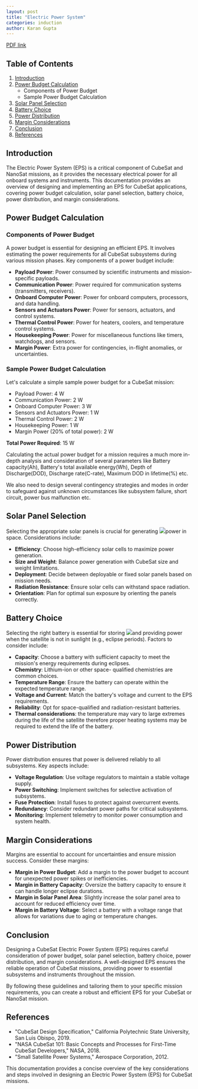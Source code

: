 ```yaml
---
layout: post
title: "Electric Power System"
categories: induction
author: Karan Gupta
---
```


[PDF link](https://drive.google.com/file/d/11XvQTN97CB-2HPBI7kLiZJL_oyfSeFUW/view?usp=drive_link)

## Table of Contents

1. [Introduction](#introduction)
1. [Power Budget Calculation](#power-budget-calculation) 
    - Components of Power Budget
    - Sample Power Budget Calculation 
1. [Solar Panel Selection](#solar-panel-selection)
1. [Battery Choice](#battery-choice)
1. [Power Distribution](#power-distribution) 
1. [Margin Considerations](#margin-considerations) 
1. [Conclusion](#conclusion) 
1. [References](#references) 

## Introduction

The Electric Power System (EPS) is a critical component of CubeSat and NanoSat missions, as it provides the necessary electrical power for all onboard systems and instruments. This documentation provides an overview of designing and implementing an EPS for CubeSat applications, covering power budget calculation, solar panel selection, battery choice, power distribution, and margin considerations. 

## Power Budget Calculation

### Components of Power Budget

A power budget is essential for designing an efficient EPS. It involves estimating the power requirements for all CubeSat subsystems during various mission phases. Key components of a power budget include: 

- **Payload Power**: Power consumed by scientific instruments and mission-specific payloads. 
- **Communication Power**: Power required for communication systems (transmitters, receivers). 
- **Onboard Computer Power**: Power for onboard computers, processors, and data handling. 
- **Sensors and Actuators Power**: Power for sensors, actuators, and control systems. 
- **Thermal Control Power**: Power for heaters, coolers, and temperature control systems. 
- **Housekeeping Power**: Power for miscellaneous functions like timers, watchdogs, and sensors. 
- **Margin Power**: Extra power for contingencies, in-flight anomalies, or uncertainties. 

### Sample Power Budget Calculation
Let's calculate a simple sample power budget for a CubeSat mission: 

- Payload Power: 4 W 
- Communication Power: 2 W 
- Onboard Computer Power: 3 W 
- Sensors and Actuators Power: 1 W 
- Thermal Control Power: 2 W 
- Housekeeping Power: 1 W 
- Margin Power (20% of total power): 2 W 

**Total Power Required**: 15 W  

Calculating the actual power budget for a mission requires a much more in-depth analysis and consideration of several parameters like Battery capacity(Ah), Battery's total available energy(Wh), Depth of Discharge(DOD), Discharge rate(C-rate), Maximum DOD in lifetime(%) etc.  

We also need to design several contingency strategies and modes in order to safeguard against unknown circumstances like subsystem failure, short circuit, power bus malfunction etc. 

## Solar Panel Selection 
Selecting the appropriate solar panels is crucial for generating  ![](Aspose.Words.a6e16df6-33c6-4236-b7f2-d6184b2f7369.001.jpeg)power in space. Considerations include:  

- **Efficiency**: Choose high-efficiency solar cells to  maximize power generation.  
- **Size and Weight**: Balance power generation with  CubeSat size and weight limitations.  
- **Deployment**: Decide between deployable or fixed solar  panels based on mission needs.  
- **Radiation Resistance**: Ensure solar cells can withstand  space radiation.  
- **Orientation**: Plan for optimal sun exposure by orienting  the panels correctly.

## Battery Choice 
Selecting the right battery is essential for storing  ![](Aspose.Words.a6e16df6-33c6-4236-b7f2-d6184b2f7369.002.jpeg)and providing power when the satellite is not in  sunlight (e.g., eclipse periods). Factors to  consider include:  

- **Capacity**: Choose a battery with  sufficient capacity to meet the mission's  energy requirements during eclipses.  
- **Chemistry**: Lithium-ion or other space- qualified chemistries are common  choices.  
- **Temperature Range**: Ensure the battery  can operate within the expected  temperature range. 
- **Voltage and Current**: Match the battery's voltage and current to the EPS requirements. 
- **Reliability**: Opt for space-qualified and radiation-resistant batteries. 
- **Thermal considerations**: the temperature may vary to large extremes during the life of the satellite therefore proper heating systems may be required to extend the life of the battery. 

## Power Distribution
Power distribution ensures that power is delivered reliably to all subsystems. Key aspects include: 

- **Voltage Regulation**: Use voltage regulators to maintain a stable voltage supply. 
- **Power Switching**: Implement switches for selective activation of subsystems. 
- **Fuse Protection**: Install fuses to protect against overcurrent events. 
- **Redundancy**: Consider redundant power paths for critical subsystems. 
- **Monitoring**: Implement telemetry to monitor power consumption and system health. 

## Margin Considerations
Margins are essential to account for uncertainties and ensure mission success. Consider these margins: 

- **Margin in Power Budget**: Add a margin to the power budget to account for unexpected power spikes or inefficiencies. 
- **Margin in Battery Capacity**: Oversize the battery capacity to ensure it can handle longer eclipse durations. 
- **Margin in Solar Panel Area**: Slightly increase the solar panel area to account for reduced efficiency over time. 
- **Margin in Battery Voltage**: Select a battery with a voltage range that allows for variations due to aging or temperature changes. 

## Conclusion
Designing a CubeSat Electric Power System (EPS) requires careful consideration of power budget, solar panel selection, battery choice, power distribution, and margin considerations. A well-designed EPS ensures the reliable operation of CubeSat missions, providing power to essential subsystems and instruments throughout the mission. 

By following these guidelines and tailoring them to your specific mission requirements, you can create a robust and efficient EPS for your CubeSat or NanoSat mission. 

## References
- "CubeSat Design Specification," California Polytechnic State University, San Luis Obispo, 2019. 
- "NASA CubeSat 101: Basic Concepts and Processes for First-Time CubeSat Developers," NASA, 2018. 
- "Small Satellite Power Systems," Aerospace Corporation, 2012. 

This documentation provides a concise overview of the key considerations and steps involved in designing an Electric Power System (EPS) for CubeSat missions. 

